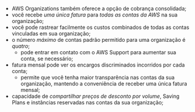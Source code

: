 
- AWS Organizations também oferece a opção de cobrança consolidada;
- você recebe *uma única fatura* para *todas as contas da AWS* na sua organização;
- você pode rastrear facilmente os custos combinados de todas as contas vinculadas em sua organização;
- o número *máximo* de contas padrão permitido para uma organização é *quatro*;
	- pode entrar em contato com o AWS Support para aumentar sua conta, se necessário;
- fatura mensal pode ver os encargos discriminados incorridos por cada conta;
	- permite que você tenha maior transparência nas contas da sua organização, mantendo a conveniência de receber uma única fatura mensal;
- capacidade de *compartilhar preços de desconto por volume*, Saving Plans e instâncias reservadas nas contas da sua organização;